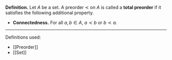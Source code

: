 **Definition.** Let $A$ be a set. A preorder $\prec$ on $A$ is called a **total preorder** if it satisfies the following additional property.
- **Connectedness.** For all $a,b\in A$, $a\prec b$ or $b\prec a$.

***
Definitions used:
- [[Preorder]]
- [[Set]]